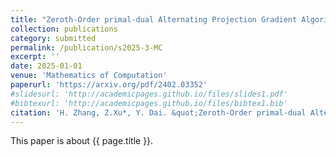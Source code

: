 ```yaml
---
title: "Zeroth-Order primal-dual Alternating Projection Gradient Algorithms for Nonconvex Minimax Problems with Coupled linear Constraints"
collection: publications
category: submitted
permalink: /publication/s2025-3-MC
excerpt: ''
date: 2025-01-01
venue: 'Mathematics of Computation'
paperurl: 'https://arxiv.org/pdf/2402.03352'
#slidesurl: 'http://academicpages.github.io/files/slides1.pdf'
#bibtexurl: 'http://academicpages.github.io/files/bibtex1.bib'
citation: 'H. Zhang, Z.Xu*, Y. Dai. &quot;Zeroth-Order primal-dual Alternating Projection Gradient Algorithms for Nonconvex Minimax Problems with Coupled linear Constraints.&quot; <i>Mathematics of Computation</i>. submitted, arXiv preprint arXiv:2402.03352, 2025.'
---
```

This paper is about {{ page.title }}.
